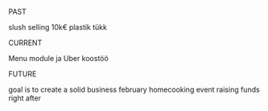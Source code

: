 PAST

slush
selling 10k€
plastik tükk

CURRENT

Menu module ja Uber koostöö

FUTURE

goal is to create a solid business
february homecooking event
raising funds right after
